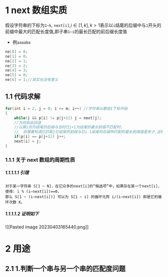 # 1 next 数组实质

假设字符串的下标为`1~k`, `next[i]`,$i\in{[1,k]},k>1$表示以`i`结尾的后缀中与`1`开头的前缀中最大的匹配长度值,即子串`1~i`的最长匹配的前后缀长度值

- 例`aaaaba`
```c
ne[0] = 0;
ne[1] = 0;
ne[2] = 1;
ne[3] = 2;
ne[4] = 3;
ne[5] = 0;
ne[6] = 1;//其实也没有意义
```

## 1.1 代码求解

```cpp
for(int i = 2, j = 0; i <= m; i++) //字符串从数组1下标开始
{
    while(j && p[i] != p[j+1]) j = next[j];
    //为何如此回退
	//以第i的为结尾的后缀与当时已j+1为结尾的最长前缀不匹配时，
	//	则需要知道已匹配j位结尾的前缀与已i-1结尾的后缀所匹配的最长前缀值是多少,这样回退的最少
    if(p[i] == p[j+1]) j++;
    next[i] = j;
}
```


### 1.1.1 关于 next 数组的周期性质

##### 1.1.1.1.1 引理

```thoery
对于某一字符串 S[1 ~ N]，在它众多的next[i]的“候选项”中，如果存在某一个next[i]，使得: i % (i−next[i])==0，
那么 S[1 ~ (i−next[i])] 可以为 S[1 ~ i] 的循环元而 i/(i−next[i]) 即是它的循环次数 K。
```
##### 1.1.1.1.2 证明如下


![[Pasted image 20230403165440.png]]

# 2 用途

## 2.1 1.判断一个串与另一个串的匹配度问题




